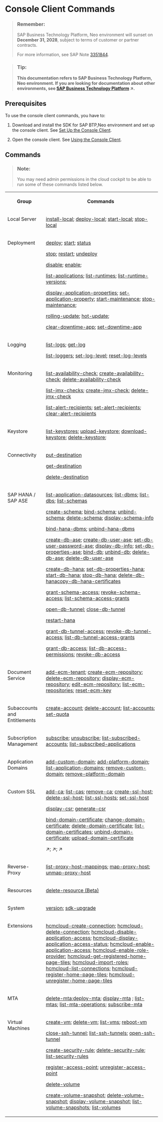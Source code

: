 <!-- loio56e309f496cc446ba441d862db94cb18 -->

# Console Client Commands



> ### Remember:  
> SAP Business Technology Platform, Neo environment will sunset on **December 31, 2028**, subject to terms of customer or partner contracts.
> 
> For more information, see SAP Note [3351844](https://me.sap.com/notes/3351844).

> ### Tip:  
> **This documentation refers to SAP Business Technology Platform, Neo environment. If you are looking for documentation about other environments, see [SAP Business Technology Platform](https://help.sap.com/viewer/65de2977205c403bbc107264b8eccf4b/Cloud/en-US/6a2c1ab5a31b4ed9a2ce17a5329e1dd8.html "SAP Business Technology Platform (SAP BTP) is an integrated offering comprised of four technology portfolios: database and data management, application development and integration, analytics, and intelligent technologies. The platform offers users the ability to turn data into business value, compose end-to-end business processes, and build and extend SAP applications quickly.") :arrow_upper_right:.**



<a name="loio56e309f496cc446ba441d862db94cb18__section_xfj_hqz_s2b"/>

## Prerequisites

To use the console client commands, you have to:

1.  Download and install the SDK for SAP BTP,Neo environment and set up the console client. See [Set Up the Console Client](../30-development-neo/set-up-the-console-client-7613dee.md).

2.  Open the console client. See [Using the Console Client](using-the-console-client-8900b22.md).




## Commands

> ### Note:  
> You may need admin permissions in the cloud cockpit to be able to run some of these commands listed below.


<table>
<tr>
<th valign="top">

Group

</th>
<th valign="top">

Commands

</th>
</tr>
<tr>
<td valign="top">

Local Server

</td>
<td valign="top">

[install-local](install-local-8527947.md); [deploy-local](deploy-local-8fdc143.md); [start-local](start-local-cd54325.md); [stop-local](stop-local-ee02d4d.md)

</td>
</tr>
<tr>
<td valign="top">

Deployment

</td>
<td valign="top">

[deploy](deploy-937db4f.md); [start](start-cc417d7.md); [status](status-d4f6592.md)

[stop](stop-b5bfcbf.md); [restart](restart-7c0f7a1.md); [undeploy](undeploy-7e09b85.md)

[disable](disable-59fedc1.md); [enable](enable-13a70e0.md);

[list-applications](list-applications-6942ec5.md); [list-runtimes](list-runtimes-49bb201.md); [list-runtime-versions](list-runtime-versions-20e08d3.md);

[display-application-properties](display-application-properties-7ed175c.md); [set-application-property](set-application-property-113e957.md); [start-maintenance](start-maintenance-f42be92.md); [stop-maintenance](stop-maintenance-3fbd6fe.md);

[rolling-update](rolling-update-3f5d412.md); [hot-update](hot-update-7ae6493.md);

[clear-downtime-app](clear-downtime-app-c9ae25a.md); [set-downtime-app](set-downtime-app-1672997.md) 

</td>
</tr>
<tr>
<td valign="top">

Logging

</td>
<td valign="top">

[list-logs](list-logs-1f6a77c.md); [get-log](get-log-d35f392.md) 

[list-loggers](list-loggers-9033ddc.md); [set-log-level](set-log-level-1b495d7.md); [reset-log-levels](reset-log-levels-b14bd37.md)

</td>
</tr>
<tr>
<td valign="top">

Monitoring

</td>
<td valign="top">

[list-availability-check](list-availability-check-d37bcfc.md); [create-availability-check](create-availability-check-83d4582.md); [delete-availability-check](delete-availability-check-2a387e4.md) 

[list-jmx-checks](list-jmx-checks-c6fedee.md); [create-jmx-check](create-jmx-check-298a207.md); [delete-jmx-check](delete-jmx-check-75a0058.md)

[list-alert-recipients](list-alert-recipients-f326f9d.md); [set-alert-recipients](set-alert-recipients-6dae74f.md); [clear-alert-recipients](clear-alert-recipients-0f2b2cd.md)

</td>
</tr>
<tr>
<td valign="top">

Keystore

</td>
<td valign="top">

[list-keystores](list-keystores-fa3c4af.md); [upload-keystore](upload-keystore-dea2506.md); [download-keystore](download-keystore-b45597c.md); [delete-keystore](delete-keystore-0c8539c.md);

</td>
</tr>
<tr>
<td valign="top">

Connectivity

</td>
<td valign="top">

[put-destination](put-destination-9b9f742.md)

[get-destination](get-destination-bc62335.md)

[delete-destination](delete-destination-b5ccd2f.md)

</td>
</tr>
<tr>
<td valign="top">

SAP HANA / SAP ASE

</td>
<td valign="top">

[list-application-datasources](list-application-datasources-9fe84fe.md); [list-dbms](list-dbms-1ea1771.md); [list-dbs](list-dbs-f94d5a2.md); [list-schemas](list-schemas-548e187.md) 

[create-schema](create-schema-05ebe39.md); [bind-schema](bind-schema-ce689b2.md); [unbind-schema](unbind-schema-41e70ab.md); [delete-schema](delete-schema-82a9911.md); [display-schema-info](display-schema-info-0a8638d.md)

[bind-hana-dbms](bind-hana-dbms-affa782.md); [unbind-hana-dbms](unbind-hana-dbms-de4022e.md)

[create-db-ase](create-db-ase-01a2177.md); [create-db-user-ase](create-db-user-ase-487b85d.md); [set-db-user-password-ase](set-db-user-password-ase-25a47c8.md); [display-db-info](display-db-info-064d301.md); [set-db-properties-ase](set-db-properties-ase-5b6f210.md); [bind-db](bind-db-2a4e62e.md); [unbind-db](unbind-db-46e24bb.md); [delete-db-ase](delete-db-ase-9f0785d.md); [delete-db-user-ase](delete-db-user-ase-b280fa0.md)

[create-db-hana](create-db-hana-f64390e.md); [set-db-properties-hana](set-db-properties-hana-a1c73b1.md); [start-db-hana](start-db-hana-bf6020d.md); [stop-db-hana](stop-db-hana-c76fc39.md); [delete-db-hana](delete-db-hana-628ae80.md)[copy-db-hana-certificates](copy-db-hana-certificates-acb8f74.md)

[grant-schema-access](grant-schema-access-830e9ec.md); [revoke-schema-access](revoke-schema-access-a92c08a.md); [list-schema-access-grants](list-schema-access-grants-371711d.md)

[open-db-tunnel](open-db-tunnel-9e3f90f.md); [close-db-tunnel](close-db-tunnel-c7c36e6.md)

[restart-hana](restart-hana-6b5dea0.md)

[grant-db-tunnel-access](grant-db-tunnel-access-7791e70.md); [revoke-db-tunnel-access](revoke-db-tunnel-access-616309e.md); [list-db-tunnel-access-grants](list-db-tunnel-access-grants-21e4be8.md)

[grant-db-access](grant-db-access-e7d72bf.md); [list-db-access-permissions](list-db-access-permissions-28a6218.md); [revoke-db-access](revoke-db-access-a0265c4.md)

</td>
</tr>
<tr>
<td valign="top">

Document Service

</td>
<td valign="top">

[add-ecm-tenant](add-ecm-tenant-8b08f49.md); [create-ecm-repository](create-ecm-repository-acf1b72.md); [delete-ecm-repository](delete-ecm-repository-fb09811.md); [display-ecm-repository](display-ecm-repository-ed676ca.md); [edit-ecm-repository](edit-ecm-repository-279edd1.md); [list-ecm-repositories](list-ecm-repositories-169e3ae.md); [reset-ecm-key](reset-ecm-key-5434b2d.md)

</td>
</tr>
<tr>
<td valign="top">

Subaccounts and Entitlements

</td>
<td valign="top">

[create-account](create-account-05f96cf.md); [delete-account](delete-account-8bd9552.md); [list-accounts](list-accounts-2abad16.md); [set-quota](set-quota-4108f0f.md)

</td>
</tr>
<tr>
<td valign="top">

Subscription Management

</td>
<td valign="top">

[subscribe](subscribe-4c6203d.md); [unsubscribe](unsubscribe-862d00e.md); [list-subscribed-accounts](list-subscribed-accounts-034244c.md); [list-subscribed-applications](list-subscribed-applications-67d5c6f.md)

</td>
</tr>
<tr>
<td valign="top">

Application Domains

</td>
<td valign="top">

[add-custom-domain](add-custom-domain-ebc5269.md); [add-platform-domain](add-platform-domain-7afd450.md); [list-application-domains](list-application-domains-51f8bd8.md); [remove-custom-domain](remove-custom-domain-de15ca8.md); [remove-platform-domain](remove-platform-domain-96c6d24.md)

</td>
</tr>
<tr>
<td valign="top">

Custom SSL

</td>
<td valign="top">

[add-ca](add-ca-c102abb.md); [list-cas](list-cas-99d2659.md); [remove-ca](remove-ca-55b61e4.md); [create-ssl-host](create-ssl-host-3c890d5.md); [delete-ssl-host](delete-ssl-host-f7241b7.md); [list-ssl-hosts](list-ssl-hosts-e8fc50c.md); [set-ssl-host](set-ssl-host-2956975.md)

[display-csr](display-csr-d261cd1.md); [generate-csr](generate-csr-f02258d.md)

[bind-domain-certificate](bind-domain-certificate-8722bcb.md); [change-domain-certificate](change-domain-certificate-53aa1f3.md); [delete-domain-certificate](delete-domain-certificate-c3076cc.md); [list-domain-certificates](list-domain-certificates-dfb8438.md); [unbind-domain-certificate](unbind-domain-certificate-f8d24b6.md); [upload-domain-certificate](upload-domain-certificate-bb54abf.md)

[](https://help.sap.com/viewer/ea72206b834e4ace9cd834feed6c0e09/Cloud/en-US/1595b69ea5ec4ddc8fc7c04ac3d0f10e.html "") :arrow_upper_right:; [](https://help.sap.com/viewer/ea72206b834e4ace9cd834feed6c0e09/Cloud/en-US/6e63a36abbe5408da432e9301e6aa6bf.html "") :arrow_upper_right:; [](https://help.sap.com/viewer/ea72206b834e4ace9cd834feed6c0e09/Cloud/en-US/576c038be58646b6af46cb052e282a97.html "") :arrow_upper_right:

</td>
</tr>
<tr>
<td valign="top">

Reverse-Proxy

</td>
<td valign="top">

[list-proxy-host-mappings](list-proxy-host-mappings-9fbd139.md); [map-proxy-host](map-proxy-host-12b5cc4.md); [unmap-proxy-host](unmap-proxy-host-10ddad9.md) 

</td>
</tr>
<tr>
<td valign="top">

Resources

</td>
<td valign="top">

[delete-resource \(Beta\)](delete-resource-beta-09aca8e.md) 

</td>
</tr>
<tr>
<td valign="top">

System

</td>
<td valign="top">

[version](version-7f6d786.md); [sdk-upgrade](sdk-upgrade-44dc673.md) 

</td>
</tr>
<tr>
<td valign="top">

Extensions

</td>
<td valign="top">

[hcmcloud-create-connection](hcmcloud-create-connection-ba4e8bb.md); [hcmcloud-delete-connection](hcmcloud-delete-connection-1445cb5.md); [hcmcloud-disable-application-access](hcmcloud-disable-application-access-99e8674.md); [hcmcloud-display-application-access-status](hcmcloud-display-application-access-status-75eac93.md); [hcmcloud-enable-application-access](hcmcloud-enable-application-access-da0e8ba.md); [hcmcloud-enable-role-provider](hcmcloud-enable-role-provider-e263f8e.md); [hcmcloud-get-registered-home-page-tiles](hcmcloud-get-registered-home-page-tiles-ba87683.md); [hcmcloud-import-roles](hcmcloud-import-roles-d3dd77e.md); [hcmcloud-list-connections](hcmcloud-list-connections-38f9af2.md); [hcmcloud-register-home-page-tiles](hcmcloud-register-home-page-tiles-d274421.md); [hcmcloud-unregister-home-page-tiles](hcmcloud-unregister-home-page-tiles-60b45a9.md) 

</td>
</tr>
<tr>
<td valign="top">

MTA

</td>
<td valign="top">

[delete-mta](delete-mta-3d1163e.md);[deploy-mta](deploy-mta-1e12331.md); [display-mta](display-mta-974dbbb.md) ; [list-mtas](list-mtas-b8b51ef.md); [list-mta-operations](list-mta-operations-8029e1a.md); [subscribe-mta](subscribe-mta-ea358be.md) 

</td>
</tr>
<tr>
<td valign="top">

Virtual Machines

</td>
<td valign="top">

[create-vm](create-vm-16f9fab.md); [delete-vm](delete-vm-9adf1b0.md); [list-vms](list-vms-962ccbb.md); [reboot-vm](reboot-vm-bada287.md)

[close-ssh-tunnel](close-ssh-tunnel-c505268.md); [list-ssh-tunnels](list-ssh-tunnels-da73699.md); [open-ssh-tunnel](open-ssh-tunnel-6f8924a.md)

[create-security-rule](create-security-rule-b140be7.md); [delete-security-rule](delete-security-rule-4ffac63.md); [list-security-rules](list-security-rules-64ecd69.md)

[register-access-point](register-access-point-125cba5.md); [unregister-access-point](unregister-access-point-462a3d2.md)

[delete-volume](delete-volume-850e935.md)

[create-volume-snapshot](create-volume-snapshot-04b5e02.md); [delete-volume-snapshot](delete-volume-snapshot-8536a22.md); [display-volume-snapshot](display-volume-snapshot-a96f269.md); [list-volume-snapshots](list-volume-snapshots-b076212.md); [list-volumes](list-volumes-1427051.md)

</td>
</tr>
</table>

